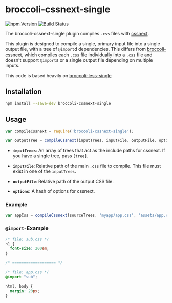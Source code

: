 # broccoli-cssnext-single
[![npm Version][npm-badge]][npm]
[![Build Status][travis-badge]][travis]

The broccoli-cssnext-single plugin compiles `.css` files with
[cssnext](https://github.com/cssnext/cssnext).

This plugin is designed to compile a single, primary input file
into a single output file, with a tree of `@import`d dependencies. This
differs from [broccoli-cssnext](https://github.com/cssnext/broccoli-cssnext),
which compiles each `.css` file individually into a `.css` file and doesn't
support `@import`s or a single output file depending on multiple inputs.

This code is based heavily on
[broccoli-less-single](https://github.com/gabrielgrant/broccoli-less-single)

## Installation

```bash
npm install --save-dev broccoli-cssnext-single
```

## Usage

```js
var compileCssnext = require('broccoli-cssnext-single');

var outputTree = compileCssnext(inputTrees, inputFile, outputFile, options)
```

* **`inputTrees`**: An array of trees that act as the include paths for
  cssnext. If you have a single tree, pass `[tree]`.

* **`inputFile`**: Relative path of the main `.css` file to compile. This
  file must exist in one of the `inputTrees`.

* **`outputFile`**: Relative path of the output CSS file.

* **`options`**: A hash of options for cssnext.

### Example

```js
var appCss = compileCssnext(sourceTrees, 'myapp/app.css', 'assets/app.css')
```

### `@import`-Example

```css
/* file: sub.css */
h1 {
  font-size: 200em;
}

/* =================== */

/* file: app.css */
@import "sub";

html, body {
  margin: 20px;
}
```

[npm]: https://www.npmjs.org/package/broccoli-cssnext-single
[npm-badge]: https://img.shields.io/npm/v/broccoli-cssnext-single.svg?style=flat-square
[travis]: https://travis-ci.org/topaxi/broccoli-cssnext-single
[travis-badge]: https://img.shields.io/travis/topaxi/broccoli-cssnext-single.svg?branch=master&style=flat-square
